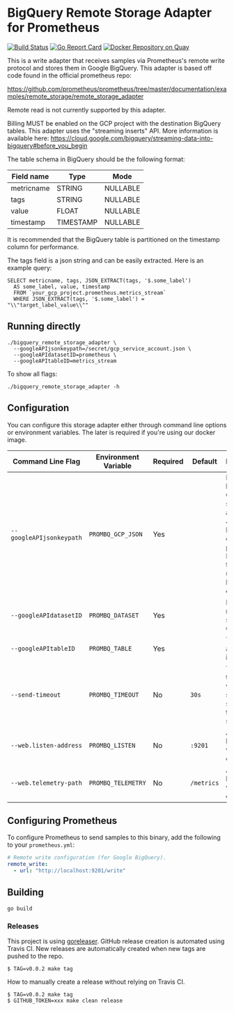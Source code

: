 # BigQuery Remote Storage Adapter for Prometheus

[![Build Status](https://travis-ci.com/KohlsTechnology/prometheus_bigquery_remote_storage_adapter.svg?branch=master)](https://travis-ci.com/KohlsTechnology/eunomia)
[![Go Report Card](https://goreportcard.com/badge/github.com/KohlsTechnology/prometheus_bigquery_remote_storage_adapter)](https://goreportcard.com/report/github.com/KohlsTechnology/eunomia)
[![Docker Repository on Quay](https://quay.io/repository/kohlstechnology/prometheus_bigquery_remote_storage_adapter/status "Docker Repository on Quay")](https://quay.io/repository/kohlstechnology/prometheus_bigquery_remote_storage_adapter)


This is a write adapter that receives samples via Prometheus's remote write protocol and stores them in Google BigQuery. This adapter is based off code found in the official prometheus repo:

https://github.com/prometheus/prometheus/tree/master/documentation/examples/remote_storage/remote_storage_adapter

Remote read is not currently supported by this adapter.

Billing MUST be enabled on the GCP project with the destination BigQuery tables. This adapter uses the "streaming inserts" API. More information is available here: https://cloud.google.com/bigquery/streaming-data-into-bigquery#before_you_begin

The table schema in BigQuery should be the following format:

| Field name | Type | Mode |
| --- | --- | --- |
| metricname | STRING | NULLABLE |
| tags | STRING | NULLABLE |
| value | FLOAT | NULLABLE |
| timestamp | TIMESTAMP | NULLABLE |

It is recommended that the BigQuery table is partitioned on the timestamp column for performance.

The tags field is a json string and can be easily extracted. Here is an example query:

```
SELECT metricname, tags, JSON_EXTRACT(tags, '$.some_label') 
  AS some_label, value, timestamp 
  FROM `your_gcp_project.prometheus.metrics_stream`
  WHERE JSON_EXTRACT(tags, '$.some_label') = "\\"target_label_value\\""
```

## Running directly

```
./bigquery_remote_storage_adapter \
  --googleAPIjsonkeypath=/secret/gcp_service_account.json \
  --googleAPIdatasetID=prometheus \
  --googleAPItableID=metrics_stream
```

To show all flags:

```
./bigquery_remote_storage_adapter -h
```

## Configuration

You can configure this storage adapter either through command line options or environment variables. The later is required if you're using our docker image.

| Command Line Flag | Environment Variable | Required | Default | Description |
| --- | --- | --- | --- | --- |
| `--googleAPIjsonkeypath` | `PROMBQ_GCP_JSON` | Yes | | Path to json keyfile for GCP service account. JSON keyfile also contains project_id. If omitted, then it'll use the host's credentials. |
| `--googleAPIdatasetID` | `PROMBQ_DATASET` | Yes | | Dataset name as shown in GCP |
| `--googleAPItableID` | `PROMBQ_TABLE` | Yes | | Table name as showon in GCP |
| `--send-timeout` | `PROMBQ_TIMEOUT` | No | `30s` | The timeout to use when sending samples to the remote storage |
| `--web.listen-address` | `PROMBQ_LISTEN` | No | `:9201` | Address to listen on for web endpoints |
| `--web.telemetry-path` | `PROMBQ_TELEMETRY` | No | `/metrics` | Address to listen on for web endpoints |

## Configuring Prometheus

To configure Prometheus to send samples to this binary, add the following to your `prometheus.yml`:

```yaml
# Remote write configuration (for Google BigQuery).
remote_write:
  - url: "http://localhost:9201/write"

```

## Building

```
go build
```

### Releases
This project is using [goreleaser](https://goreleaser.com). GitHub release creation is automated using Travis
CI. New releases are automatically created when new tags are pushed to the repo.
```
$ TAG=v0.0.2 make tag
```

How to manually create a release without relying on Travis CI.
```
$ TAG=v0.0.2 make tag
$ GITHUB_TOKEN=xxx make clean release
```
